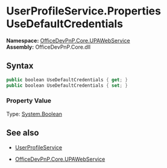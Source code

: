 # UserProfileService.Properties UseDefaultCredentials
**Namespace:** [OfficeDevPnP.Core.UPAWebService](OfficeDevPnP.Core.UPAWebService.md)  
**Assembly:** OfficeDevPnP.Core.dll  
## Syntax
```C#
public boolean UseDefaultCredentials { get; }
public boolean UseDefaultCredentials { set; }
```

### Property Value
Type: [System.Boolean](System.Boolean.md) 

## See also
- [UserProfileService](UserProfileService.md) 

- [OfficeDevPnP.Core.UPAWebService](OfficeDevPnP.Core.UPAWebService.md)
